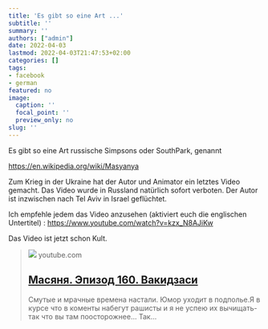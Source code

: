 ```yaml
---
title: 'Es gibt so eine Art ...'
subtitle: ''
summary: ''
authors: ["admin"]
date: 2022-04-03
lastmod: 2022-04-03T21:47:53+02:00
categories: []
tags:
- facebook
- german
featured: no
image:
  caption: ''
  focal_point: ''
  preview_only: no
slug: ''
---
```

Es gibt so eine Art russische Simpsons oder SouthPark, genannt

https://en.wikipedia.org/wiki/Masyanya 

Zum Krieg in der Ukraine hat der Autor und Animator ein letztes Video gemacht. Das Video wurde in Russland natürlich sofort verboten. Der Autor ist inzwischen nach Tel Aviv in Israel geflüchtet. 

Ich empfehle jedem das Video anzusehen (aktiviert euch die englischen Untertitel) : 
https://www.youtube.com/watch?v=kzx_N8AJiKw

Das Video ist jetzt schon Kult.
> [![](https://i.ytimg.com/vi/kzx_N8AJiKw/maxresdefault.jpg)](https://www.youtube.com/watch?v=kzx_N8AJiKw)
> youtube.com
> ## [Масяня. Эпизод 160. Вакидзаси](https://www.youtube.com/watch?v=kzx_N8AJiKw)
>
>Смутые и мрачные времена настали. Юмор уходит в подполье.Я в курсе что в коменты набегут рашисты и я не успею их вычищать- так что вы там поосторожнее... Так...


